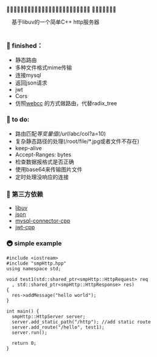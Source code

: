 🥜🥐🥖🥞🥓🥙🥚🥘🥗🥫🥣🥪🥩🥨🥦🥥🦗🥛🥟🥠🥡🥤🥢🥧 🥦🥩🥐🍕🎯🥫🥧

&emsp;基于libuv的一个简单C++ http服务器 \
&emsp;

### 🍕 finished：
+ 静态路由
+ 多种文件格式mime传输
+ 连接mysql
+ 返回json请求
+ jwt
+ Cors
+ 仿照[webcc](https://github.com/sprinfall/webcc/blob/master/webcc/router.h) 的方式做路由，代替radix_tree

###  🎯 to do:
+ 路由匹配$等变量值(/url/$abc/col?a=10)
+ 复杂静态路径的处理(/root/file/*.jpg或者文件不存在)
+ keep-alive
+ Accept-Ranges: bytes
+ 检查数据报格式是否正确
+ 使用base64来传输图片文件
+ 定时处理没响应的连接
&ensp;

### 🗼 第三方依赖
+ [libuv](https://github.com/libuv/libuv)
+ [json](https://github.com/nlohmann/json)
+ [mysql-connector-cpp](https://github.com/mysql/mysql-connector-cpp)
+ [jwt-cpp](https://github.com/pokowaka/jwt-cpp)

### 🚇 simple example

```
#include <iostream>
#include "smpHttp.hpp"
using namespace std;

void test1(std::shared_ptr<smpHttp::HttpRequest> req
  , std::shared_ptr<smpHttp::HttpResponse> res) 
{
  res->addMessage("hello world");
}

int main() {
  smpHttp::HttpServer server;
  server.add_static_path("/http"); //add static route
  server.add_route("/hello", test1);
  server.run();
  
  return 0;
}
```

